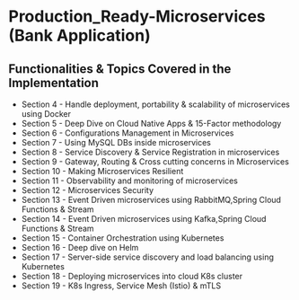 # Production_Ready-Microservices (Bank Application)

## Functionalities & Topics Covered in the Implementation
* Section 4 - Handle deployment, portability &  scalability of microservices using Docker
* Section 5 - Deep Dive on Cloud Native Apps & 15-Factor methodology
* Section 6 - Configurations Management in Microservices
* Section 7 - Using MySQL DBs inside microservices
* Section 8 - Service Discovery & Service Registration in microservices
* Section 9 - Gateway, Routing & Cross cutting concerns in Microservices
* Section 10 - Making Microservices Resilient
* Section 11 - Observability and monitoring of microservices
* Section 12 - Microservices Security
* Section 13 - Event Driven microservices using RabbitMQ,Spring Cloud Functions & Stream
* Section 14 - Event Driven microservices using Kafka,Spring Cloud Functions & Stream
* Section 15 - Container Orchestration using Kubernetes
* Section 16 - Deep dive on Helm
* Section 17 - Server-side service discovery and load balancing using Kubernetes
* Section 18 - Deploying microservices into cloud K8s cluster
* Section 19 - K8s Ingress, Service Mesh (Istio) & mTLS


